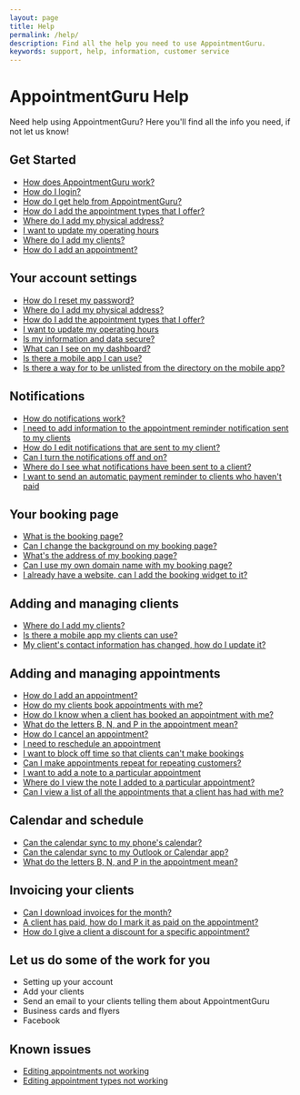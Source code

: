 ```yaml
---
layout: page
title: Help
permalink: /help/
description: Find all the help you need to use AppointmentGuru.
keywords: support, help, information, customer service
---
```


# AppointmentGuru Help

Need help using AppointmentGuru? Here you'll find all the info you need, if not let us know!

## Get Started

* [How does AppointmentGuru work?](how-does-appointmentguru-work)
* [How do I login?](/help/how-do-I-login)
* [How do I get help from AppointmentGuru?](/help/how-do-I-get-help)
* [How do I add the appointment types that I offer?](add-appointment-types)
* [Where do I add my physical address?](add-address)
* [I want to update my operating hours](update-operating-hours)
* [Where do I add my clients?](add-clients)
* [How do I add an appointment?](add-an-appointment)

## Your account settings

* [How do I reset my password?](reset-password)
* [Where do I add my physical address?](add-address)
* [How do I add the appointment types that I offer?](add-appointment-types)
* [I want to update my operating hours](update-operating-hours)
* [Is my information and data secure?](is-my-data-secure)
* [What can I see on my dashboard?](what-is-on-the-dashboard)
* [Is there a mobile app I can use?](is-there-a-mobile-app)
* [Is there a way for to be unlisted from the directory on the mobile app?](unlist-from-directory)

## Notifications

* [How do notifications work?](how-do-notifications-work)
* [I need to add information to the appointment reminder notification sent to my clients](edit-notifications)
* [How do I edit notifications that are sent to my client?](edit-notifications)
* [Can I turn the notifications off and on?](turning-notifications-off-and-on)
* [Where do I see what notifications have been sent to a client?](notification-log)
* [I want to send an automatic payment reminder to clients who haven't paid](automatic-payment-reminder)

## Your booking page

* [What is the booking page?](booking-page)
* [Can I change the background on my booking page?](change-background)
* [What's the address of my booking page?](address-of-booking-page)
* [Can I use my own domain name with my booking page?](use-domain-name)
* [I already have a website, can I add the booking widget to it?](booking-widget)

## Adding and managing clients

* [Where do I add my clients?](add-clients)
* [Is there a mobile app my clients can use?](is-there-a-mobile-app)
* [My client's contact information has changed, how do I update it?](update-clients-info)

## Adding and managing appointments

* [How do I add an appointment?](add-an-appointment)
* [How do my clients book appointments with me?](how-do-clients-book-appointments)
* [How do I know when a client has booked an appointment with me?](how-do-I-know-when-an-appointment-has-been-booked)
* [What do the letters B, N, and P in the appointment mean?](appointment-status)
* [How do I cancel an appointment?](cancel-appointment)
* [I need to reschedule an appointment](reschedule-appointment)
* [I want to block off time so that clients can't make bookings](block-off-time)
* [Can I make appointments repeat for repeating customers?](make-appointments-repeat)
* [I want to add a note to a particular appointment](add-a-note)
* [Where do I view the note I added to a particular appointment?](view-a-note)
* [Can I view a list of all the appointments that a client has had with me?](view-list-of-appointments)

## Calendar and schedule

* [Can the calendar sync to my phone's calendar?](sync-calendar-to-phone)
* [Can the calendar sync to my Outlook or Calendar app?](sync-calendar-to-app)
* [What do the letters B, N, and P in the appointment mean?](appointment-status)

## Invoicing your clients

* [Can I download invoices for the month?](download-invoices)
* [A client has paid, how do I mark it as paid on the appointment?](mark-as-paid)
* [How do I give a client a discount for a specific appointment?](discount-appointment)

## Let us do some of the work for you

* Setting up your account
* Add your clients
* Send an email to your clients telling them about AppointmentGuru
* Business cards and flyers
* Facebook

## Known issues

* [Editing appointments not working](editing-appointments-not-working)
* [Editing appointment types not working](editing-appointment-types-not-working)
